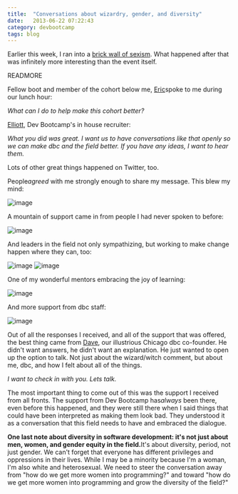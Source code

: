 ```yaml
---
title:  "Conversations about wizardry, gender, and diversity"
date:   2013-06-22 07:22:43
category: devbootcamp
tags: blog
---
```


Earlier this week, I ran into a <a href="http://feministy.tumblr.com/post/52217646242/web-development-and-more-ruby-newbies" target="_blank">brick wall of sexism</a>. What happened after that was infinitely more interesting than the event itself.

READMORE

Fellow boot and member of the cohort below me, <a href="https://twitter.com/iericallen" target="_blank">Eric</a>spoke to me during our lunch hour:

<em>
What can I do to help make this cohort better?
</em>

<a href="https://twitter.com/elliottgarms" target="_blank">Elliott</a>, Dev Bootcamp's in house recruiter:

<em>
What you did was great. I want us to have conversations like that openly so we can make dbc and the field better. If you have any ideas, I want to hear them.
</em>

Lots of other great things happened on Twitter, too.

People<em>agreed</em> with me strongly enough to share my message. This blew my mind:

<img alt="image" src="http://media.tumblr.com/993db853a3422fff0586ad6c60aeda05/tumblr_inline_mo0x6328GH1qz4rgp.png" />

A mountain of support came in from people I had never spoken to before:

<img alt="image" src="http://media.tumblr.com/5afde2ec3335123681075e053318528a/tumblr_inline_mo0x6uqFyy1qz4rgp.png" />

And leaders in the field not only sympathizing, but working to make change happen where they can, too:

<img alt="image" src="http://media.tumblr.com/420d51496a2a6e568a176252fc557980/tumblr_inline_mo0x9id71U1qz4rgp.png" />

<img alt="image" src="http://media.tumblr.com/d37fca3f91756c6e66c92beb44aee562/tumblr_inline_mo0x9qKgDj1qz4rgp.png" />

One of my wonderful mentors embracing the joy of learning:

<img alt="image" src="http://media.tumblr.com/c9fa6fa12e860302c017e9ab5de978d8/tumblr_inline_mo0x7wPcao1qz4rgp.png" />

And more support from dbc staff:

<img alt="image" src="http://media.tumblr.com/459f0220556d7336ad3493653ed7acf7/tumblr_inline_mo0x7hfO7l1qz4rgp.png" />

Out of all the responses I received, and all of the support that was offered, the best thing came from <a href="https://twitter.com/davehoover" target="_blank">Dave</a>, our illustrious Chicago dbc co-founder. He didn't want answers, he didn't want an explanation. He just wanted to open up the option to talk. Not just about the wizard/witch comment, but about me, dbc, and how I felt about all of the things.

<em>
I want to check in with you. Lets talk.
</em>

The most important thing to come out of this was the support I received from all fronts. The support from Dev Bootcamp has<em>always</em> been there, even before this happened, and they were still there when I said things that could have been interpreted as making them look bad. They understood it as a conversation that this field needs to have and embraced the dialogue.

<strong>One last note about diversity in software development: it's not just about men, women, and gender equity in the field.</strong>It's about diversity, period, not just gender. We can't forget that everyone has different privileges and oppressions in their lives. While I may be a minority because I'm a woman, I'm also white and heterosexual. We need to steer the conversation away from "how do we get more women into programming?" and toward "how do we get more women into programming and grow the diversity of the field?"